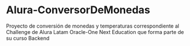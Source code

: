 # Alura-ConversorDeMonedas
Proyecto de conversión de monedas y temperaturas correspondiente al Challenge de Alura Latam Oracle-One Next Education que forma parte de su curso Backend
